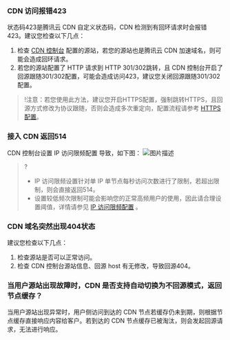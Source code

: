 ### CDN 访问报错423
状态码423是腾讯云 CDN 自定义状态码，CDN 检测到有回环请求时会报错423。建议您检查以下几点：
1. 检查 [CDN 控制台](https://console.cloud.tencent.com/cdn) 配置的源站，若您的源站也是腾讯云 CDN 加速域名，则可能会造成回环请求。
2. 若您的源站配置了 HTTP 请求到 HTTP 301/302跳转，且 CDN 控制台开启了回源跟随301/302配置，可能会造成访问423，建议您关闭回源跟随301/302配置。
>!注意：若您使用此方法，建议您开启HTTPS配置，强制跳转HTTPS，且回源方式修改为协议跟随，否则会造成多次重定向，配置流程请参考 [HTTPS 配置](https://cloud.tencent.com/document/product/228/41687)。

### 接入 CDN 返回514

CDN 控制台设置 IP 访问限频配置 导致，如下图：
![图片描述](https://main.qcloudimg.com/raw/5c4c2ad4c62e79069c245835793faf73.png)

>? 
> - IP 访问限频设置针对单 IP 单节点每秒访问次数进行了限制，若超出限制，则会直接返回514。
> - 设置较低频次限制可能会影响您的正常高频用户的使用，因此请合理设置阈值，详情请参见 [IP 访问限频配置](https://cloud.tencent.com/document/product/228/41432) 。

### CDN 域名突然出现404状态
建议您检查以下几点：
1. 检查源站是否可以正常访问。
2. 检查 CDN 控制台源站信息、回源 host 有无修改，导致回源404。


### 当用户源站出现故障时，CDN 是否支持自动切换为不回源模式，返回节点缓存？
当用户源站出现异常时，用户侧访问到达的 CDN 节点若缓存仍未到期，则根据节点缓存直接响应内容给客户。若到达的 CDN 节点缓存已被淘汰，则会发起回源请求，无法进行响应。
